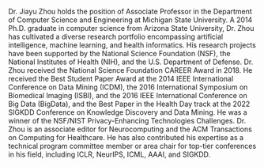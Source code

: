 Dr. Jiayu Zhou holds the position of Associate Professor in the Department of Computer Science and Engineering at Michigan State University. A 2014 Ph.D. graduate in computer science from Arizona State University, Dr. Zhou has cultivated a diverse research portfolio encompassing artificial intelligence, machine learning, and health informatics. His research projects have been supported by the National Science Foundation (NSF), the National Institutes of Health (NIH), and the U.S. Department of Defense. Dr. Zhou received the National Science Foundation CAREER Award in 2018. He received the Best Student Paper Award at the 2014 IEEE International Conference on Data Mining (ICDM), the 2016 International Symposium on Biomedical Imaging (ISBI), and the 2016 IEEE International Conference on Big Data (BigData), and the Best Paper in the Health Day track at the 2022 SIGKDD Conference on Knowledge Discovery and Data Mining. He was a winner of the NSF/NIST Privacy-Enhancing Technologies Challenges. Dr. Zhou is an associate editor for Neurocomputing and the ACM Transactions on Computing for Healthcare. He has also contributed his expertise as a technical program committee member or area chair for top-tier conferences in his field, including ICLR, NeurIPS, ICML, AAAI, and SIGKDD.
